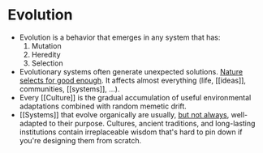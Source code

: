 # Evolution

- Evolution is a behavior that emerges in any system that has:
	1.  Mutation
	2.  Heredity
	3.  Selection
- Evolutionary systems often generate unexpected solutions. [Nature selects for good enough](http://gordonbrander.com/pattern/evolution/). It affects almost everything (life, [[ideas]], communities, [[systems]], ...).
- Every [[Culture]] is the gradual accumulation of useful environmental adaptations combined with random memetic drift.
- [[Systems]] that evolve organically are usually, [but not always](https://slatestarcodex.com/2017/03/16/book-review-seeing-like-a-state/), well-adapted to their purpose. Cultures, ancient traditions, and long-lasting institutions contain irreplaceable wisdom that's hard to pin down if you're designing them from scratch.

